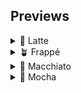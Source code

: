 ## Previews

<details>
  <summary>🌻 Latte</summary>
  <img src="previews/latte.png"/>
</details>
<details>
  <summary>🪴 Frappé</summary>
  <img src="previews/frappe.png"/>
</details>
<details>
  <summary>🌺 Macchiato</summary>
  <img src="previews/macchiato.png"/>
</details>
<details>
  <summary>🌿 Mocha</summary>
  <img src="previews/mocha.png"/>
</details>
